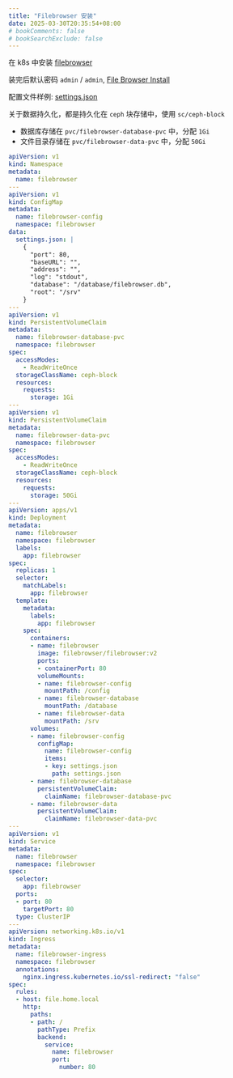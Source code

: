 ```yaml
---
title: "Filebrowser 安装"
date: 2025-03-30T20:35:54+08:00
# bookComments: false
# bookSearchExclude: false
---
```


在 k8s 中安装 [filebrowser](https://github.com/filebrowser/filebrowser)

装完后默认密码 `admin` / `admin`, [File Browser Install](https://filebrowser.org/installation)

配置文件样例: [settings.json](https://github.com/filebrowser/filebrowser/blob/master/docker/root/defaults/settings.json)

关于数据持久化，都是持久化在 `ceph` 块存储中，使用 `sc/ceph-block`

- 数据库存储在 `pvc/filebrowser-database-pvc` 中，分配 `1Gi`
- 文件目录存储在 `pvc/filebrowser-data-pvc` 中，分配 `50Gi`

```yaml
apiVersion: v1
kind: Namespace
metadata:
  name: filebrowser
---
apiVersion: v1
kind: ConfigMap
metadata:
  name: filebrowser-config
  namespace: filebrowser
data:
  settings.json: |
    {
      "port": 80,
      "baseURL": "",
      "address": "",
      "log": "stdout",
      "database": "/database/filebrowser.db",
      "root": "/srv"
    }
---
apiVersion: v1
kind: PersistentVolumeClaim
metadata:
  name: filebrowser-database-pvc
  namespace: filebrowser
spec:
  accessModes:
    - ReadWriteOnce
  storageClassName: ceph-block
  resources:
    requests:
      storage: 1Gi
---
apiVersion: v1
kind: PersistentVolumeClaim
metadata:
  name: filebrowser-data-pvc
  namespace: filebrowser
spec:
  accessModes:
    - ReadWriteOnce
  storageClassName: ceph-block
  resources:
    requests:
      storage: 50Gi
---
apiVersion: apps/v1
kind: Deployment
metadata:
  name: filebrowser
  namespace: filebrowser
  labels:
    app: filebrowser
spec:
  replicas: 1
  selector:
    matchLabels:
      app: filebrowser
  template:
    metadata:
      labels:
        app: filebrowser
    spec:
      containers:
      - name: filebrowser
        image: filebrowser/filebrowser:v2
        ports:
        - containerPort: 80
        volumeMounts:
        - name: filebrowser-config
          mountPath: /config
        - name: filebrowser-database
          mountPath: /database
        - name: filebrowser-data
          mountPath: /srv
      volumes:
      - name: filebrowser-config
        configMap:
          name: filebrowser-config
          items:
          - key: settings.json
            path: settings.json
      - name: filebrowser-database
        persistentVolumeClaim:
          claimName: filebrowser-database-pvc
      - name: filebrowser-data
        persistentVolumeClaim:
          claimName: filebrowser-data-pvc
---
apiVersion: v1
kind: Service
metadata:
  name: filebrowser
  namespace: filebrowser
spec:
  selector:
    app: filebrowser
  ports:
  - port: 80
    targetPort: 80
  type: ClusterIP
---
apiVersion: networking.k8s.io/v1
kind: Ingress
metadata:
  name: filebrowser-ingress
  namespace: filebrowser
  annotations:
    nginx.ingress.kubernetes.io/ssl-redirect: "false"
spec:
  rules:
  - host: file.home.local
    http:
      paths:
      - path: /
        pathType: Prefix
        backend:
          service:
            name: filebrowser
            port:
              number: 80
```